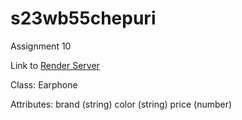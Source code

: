 # s23wb55chepuri

Assignment 10

Link to [Render Server](https://s23db55chepuri.onrender.com)

Class: Earphone 


Attributes:
brand (string) 
color (string) 
price (number)